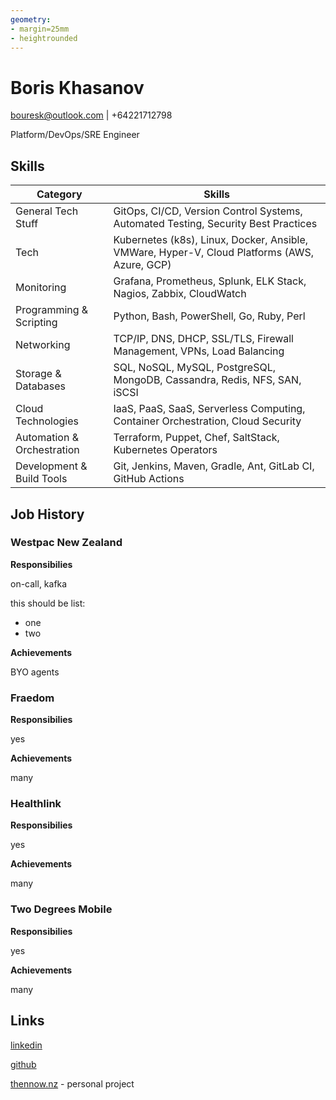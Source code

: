 ```yaml
---
geometry:
- margin=25mm
- heightrounded
---
```

# Boris Khasanov

<bouresk@outlook.com> | +64221712798

Platform/DevOps/SRE Engineer

## Skills

| Category                     | Skills                                                                                  |
|------------------------------|-----------------------------------------------------------------------------------------|
| General Tech Stuff           | GitOps, CI/CD, Version Control Systems, Automated Testing, Security Best Practices      |
| Tech                         | Kubernetes (k8s), Linux, Docker, Ansible, VMWare, Hyper-V, Cloud Platforms (AWS, Azure, GCP) |
| Monitoring                   | Grafana, Prometheus, Splunk, ELK Stack, Nagios, Zabbix, CloudWatch                      |
| Programming & Scripting      | Python, Bash, PowerShell, Go, Ruby, Perl                                                |
| Networking                   | TCP/IP, DNS, DHCP, SSL/TLS, Firewall Management, VPNs, Load Balancing                   |
| Storage & Databases          | SQL, NoSQL, MySQL, PostgreSQL, MongoDB, Cassandra, Redis, NFS, SAN, iSCSI               |
| Cloud Technologies           | IaaS, PaaS, SaaS, Serverless Computing, Container Orchestration, Cloud Security         |
| Automation & Orchestration   | Terraform, Puppet, Chef, SaltStack, Kubernetes Operators                                |
| Development & Build Tools    | Git, Jenkins, Maven, Gradle, Ant, GitLab CI, GitHub Actions                             |

## Job History

### Westpac New Zealand

**Responsibilies**

on-call, kafka

this should be list:

- one
- two

**Achievements**

BYO agents

### Fraedom

**Responsibilies**

yes

**Achievements**

many

### Healthlink

**Responsibilies**

yes

**Achievements**

many

### Two Degrees Mobile

**Responsibilies**

yes

**Achievements**

many

## Links

[linkedin](https://linkedin.com/in/kpoxo6op)

[github](https://github.com/kpoxo6op)

[thennow.nz](https://thennow.nz) - personal project
